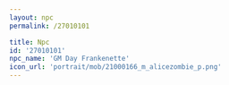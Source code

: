 ```yaml
---
layout: npc
permalink: /27010101

title: Npc
id: '27010101'
npc_name: 'GM Day Frankenette'
icon_url: 'portrait/mob/21000166_m_alicezombie_p.png'
---
```

